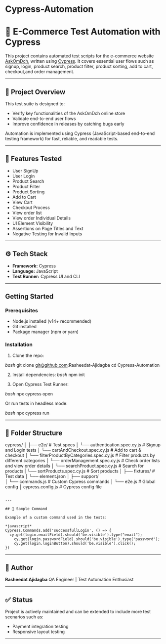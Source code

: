 # Cypress-Automation

# 🛒 E-Commerce Test Automation with Cypress

This project contains automated test scripts for the e-commerce website [AskOmDch](https://askomdch.com/), written using [Cypress](https://www.cypress.io/). It covers essential user flows such as signup, login, product search, product filter, product sorting, add to cart, checkout,and order management.

---

## 📌 Project Overview

This test suite is designed to:

- Verify key functionalities of the AskOmDch online store
- Validate end-to-end user flows
- Improve confidence in releases by catching bugs early

Automation is implemented using Cypress (JavaScript-based end-to-end testing framework) for fast, reliable, and readable tests.

---

## 🧪 Features Tested

- User SignUp
- User Login
- Product Search
- Product Filter
- Product Sorting
- Add to Cart
- View Cart
- Checkout Process
- View order list
- View order Individual Details
- UI Element Visibility
- Assertions on Page Titles and Text
- Negative Testing for Invalid Inputs

---

## ⚙️ Tech Stack

- **Framework:** Cypress
- **Language:** JavaScript
- **Test Runner:** Cypress UI and CLI

---

##  Getting Started

### Prerequisites

- Node.js installed (v14+ recommended)
- Git installed
- Package manager (npm or yarn)

### Installation

1. Clone the repo:

*bash*
git clone git@github.com:Rasheedat-Ajidagba
cd Cypress-Automation


2. Install dependencies:
*bash*
npm init


3. Open Cypress Test Runner:

*bash*
npx cypress open


Or run tests in headless mode:

*bash*
npx cypress run


---

## 📂 Folder Structure


cypress/
│
├── e2e/                                      # Test specs
│   └── authentication.spec.cy.js             # Signup and Login tests
│   └── cartAndCheckout.spec.cy.js            # Add to cart & checkout
│   └── filterProductByCategories.spec.cy.js  # Filter products by different categories
│   └── orderManagement.spec.cy.js            # Check order lists and view order details
│   └── searchProduct.spec.cy.js              # Search for products
|   └── sortProducts.spec.cy.js               # Sort products 
│
├── fixtures/                                # Test data
│   └── element.json
│
├── support/               
│   └── commands.js        # Custom Cypress commands
│   └── e2e.js             # Global config
│
cypress.config.js          # Cypress config file
```

---

## 🧾 Sample Command

Example of a custom command used in the tests:

*javascript*
Cypress.Commands.add('successfullLogin', () => {
  cy.get(login.emailField).should('be.visible').type("email");
    cy.get(login.passwordField).should('be.visible').type("password");
    cy.get(login.loginButton).should('be.visible').click();
})
```

---

## 🧠 Author

**Rasheedat Ajidagba** 
QA Engineer | Test Automation Enthusiast  

---

## ✅ Status

Project is actively maintained and can be extended to include more test scenarios such as:

- Payment integration testing
- Responsive layout testing

---


